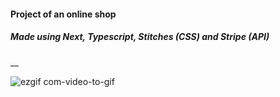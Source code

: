 ﻿#### Project of an online shop
##### Made using Next, Typescript, Stitches (CSS) and Stripe (API)

__

![ezgif com-video-to-gif](https://user-images.githubusercontent.com/101182223/226591693-f859aa0c-aedb-41c0-8a7a-2d0646fd3785.gif)

